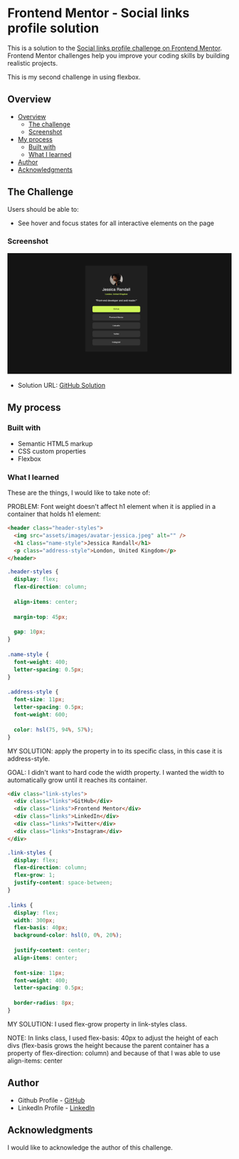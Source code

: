 # Frontend Mentor - Social links profile solution

This is a solution to the [Social links profile challenge on Frontend Mentor](https://www.frontendmentor.io/challenges/social-links-profile-UG32l9m6dQ). Frontend Mentor challenges help you improve your coding skills by building realistic projects.

This is my second challenge in using flexbox.

## Overview

- [Overview](#overview)
  - [The challenge](#the-challenge)
  - [Screenshot](#screenshot)
- [My process](#my-process)
  - [Built with](#built-with)
  - [What I learned](#what-i-learned)
- [Author](#author)
- [Acknowledgments](#acknowledgments)

## The Challenge

Users should be able to:

- See hover and focus states for all interactive elements on the page

### Screenshot

![](./design/challenge2-final.png)

- Solution URL: [GitHub Solution](https://github.com/hollyBelly2021/social-links-profile-main)

## My process

### Built with

- Semantic HTML5 markup
- CSS custom properties
- Flexbox

### What I learned

These are the things, I would like to take note of:

PROBLEM: Font weight doesn't affect h1 element when it is applied in a container that holds h1 element:

```html
<header class="header-styles">
  <img src="assets/images/avatar-jessica.jpeg" alt="" />
  <h1 class="name-style">Jessica Randall</h1>
  <p class="address-style">London, United Kingdom</p>
</header>
```

```css
.header-styles {
  display: flex;
  flex-direction: column;

  align-items: center;

  margin-top: 45px;

  gap: 10px;
}

.name-style {
  font-weight: 400;
  letter-spacing: 0.5px;
}

.address-style {
  font-size: 11px;
  letter-spacing: 0.5px;
  font-weight: 600;

  color: hsl(75, 94%, 57%);
}
```

MY SOLUTION: apply the property in to its specific class, in this case it is address-style.

GOAL: I didn't want to hard code the width property. I wanted the width to automatically grow until it reaches its container.

```html
<div class="link-styles">
  <div class="links">GitHub</div>
  <div class="links">Frontend Mentor</div>
  <div class="links">LinkedIn</div>
  <div class="links">Twitter</div>
  <div class="links">Instagram</div>
</div>
```

```css
.link-styles {
  display: flex;
  flex-direction: column;
  flex-grow: 1;
  justify-content: space-between;
}

.links {
  display: flex;
  width: 300px;
  flex-basis: 40px;
  background-color: hsl(0, 0%, 20%);

  justify-content: center;
  align-items: center;

  font-size: 11px;
  font-weight: 400;
  letter-spacing: 0.5px;

  border-radius: 8px;
}
```

MY SOLUTION: I used flex-grow property in link-styles class.

NOTE: In links class, I used flex-basis: 40px to adjust the height of each divs (flex-basis grows the height because the parent container has a property of flex-direction: column) and because of that I was able to use align-items: center

## Author

- Github Profile - [GitHub](https://github.com/hollyBelly2021)
- LinkedIn Profile - [LinkedIn](www.linkedin.com/in/maea-matugas)

## Acknowledgments

I would like to acknowledge the author of this challenge.
